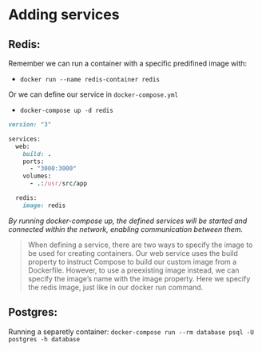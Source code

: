 # Adding services

## Redis:

Remember we can run a container with a specific predifined image with:
- `docker run --name redis-container redis`

Or we can define our service in `docker-compose.yml`
- `docker-compose up -d redis`

```ruby
version: "3"

services:
  web:
    build: .
    ports:
      - "3000:3000"
    volumes:
      - .:/usr/src/app

  redis:
    image: redis
```

*By running docker-compose up, the defined services will be started and connected within the network, enabling communication between them.*

> When defining a service, there are two ways to specify the image to be used for creating containers.
Our web service uses the build property to instruct Compose to build our custom image from a
Dockerfile. However, to use a preexisting image instead, we can specify the image’s name with
the image property. Here we specify the redis image, just like in our docker run command.

## Postgres:

Running a separetly container:
`docker-compose run --rm database psql -U postgres -h database` 
